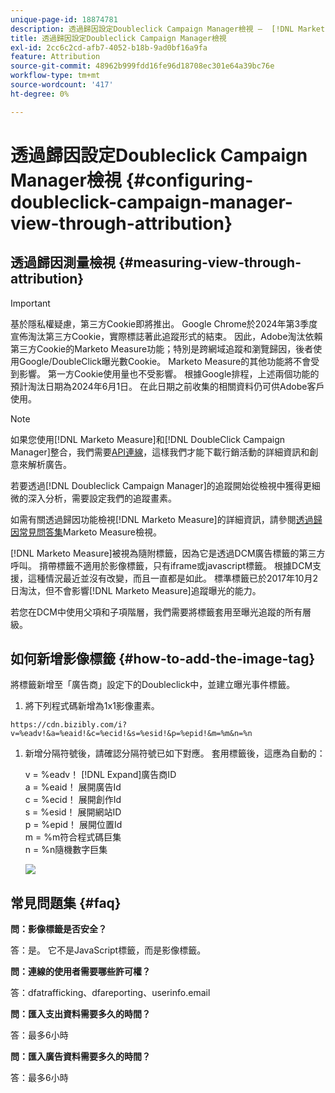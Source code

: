 ```yaml
---
unique-page-id: 18874781
description: 透過歸因設定Doubleclick Campaign Manager檢視 —  [!DNL Marketo Measure]
title: 透過歸因設定Doubleclick Campaign Manager檢視
exl-id: 2cc6c2cd-afb7-4052-b18b-9ad0bf16a9fa
feature: Attribution
source-git-commit: 48962b999fdd16fe96d18708ec301e64a39bc76e
workflow-type: tm+mt
source-wordcount: '417'
ht-degree: 0%

---
```


# 透過歸因設定Doubleclick Campaign Manager檢視 {#configuring-doubleclick-campaign-manager-view-through-attribution}

## 透過歸因測量檢視 {#measuring-view-through-attribution}

>[!IMPORTANT]
>
>基於隱私權疑慮，第三方Cookie即將推出。 Google Chrome於2024年第3季度宣佈淘汰第三方Cookie，實際標誌著此追蹤形式的結束。 因此，Adobe淘汰依賴第三方Cookie的Marketo Measure功能；特別是跨網域追蹤和瀏覽歸因，後者使用Google/DoubleClick曝光數Cookie。 Marketo Measure的其他功能將不會受到影響。 第一方Cookie使用量也不受影響。 根據Google排程，上述兩個功能的預計淘汰日期為2024年6月1日。 在此日期之前收集的相關資料仍可供Adobe客戶使用。

>[!NOTE]
>
>如果您使用[!DNL Marketo Measure]和[!DNL DoubleClick Campaign Manager]整合，我們需要[API連線](/help/api-connections/utilizing-marketo-measures-api-connections/integrated-ad-platforms.md#how-to-connect-ad-platforms)，這樣我們才能下載行銷活動的詳細資訊和創意來解析廣告。

若要透過[!DNL Doubleclick Campaign Manager]的追蹤開始從檢視中獲得更細微的深入分析，需要設定我們的追蹤畫素。

如需有關透過歸因功能檢視[!DNL Marketo Measure]的詳細資訊，請參閱[透過歸因常見問答集](/help/advanced-marketo-measure-features/view-through-attribution/marketo-measure-view-through-attribution-faq.md)Marketo Measure檢視。

[!DNL Marketo Measure]被視為隨附標籤，因為它是透過DCM廣告標籤的第三方呼叫。 揹帶標籤不適用於影像標籤，只有iframe或javascript標籤。 根據DCM支援，這種情況最近並沒有改變，而且一直都是如此。 標準標籤已於2017年10月2日淘汰，但不會影響[!DNL Marketo Measure]追蹤曝光的能力。

若您在DCM中使用父項和子項階層，我們需要將標籤套用至曝光追蹤的所有層級。

## 如何新增影像標籤 {#how-to-add-the-image-tag}

將標籤新增至「廣告商」設定下的Doubleclick中，並建立曝光事件標籤。

1. 將下列程式碼新增為1x1影像畫素。

`https://cdn.bizibly.com/i?v=%eadv!&a=%eaid!&c=%ecid!&s=%esid!&p=%epid!&m=%m&n=%n`

1. 新增分隔符號後，請確認分隔符號已如下對應。 套用標籤後，這應為自動的：

   v = %eadv！ [!DNL Expand]廣告商ID\
   a = %eaid！ 展開廣告Id\
   c = %ecid！ 展開創作Id\
   s = %esid！ 展開網站ID\
   p = %epid！ 展開位置Id\
   m = %m符合程式碼巨集\
   n = %n隨機數字巨集

   ![](assets/1.png)

## 常見問題集 {#faq}

**問：影像標籤是否安全？**

答：是。 它不是JavaScript標籤，而是影像標籤。

**問：連線的使用者需要哪些許可權？**

答：dfatrafficking、dfareporting、userinfo.email

**問：匯入支出資料需要多久的時間？**

答：最多6小時

**問：匯入廣告資料需要多久的時間？**

答：最多6小時

